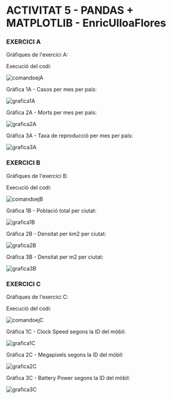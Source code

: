 # ACTIVITAT 5 - PANDAS + MATPLOTLIB - EnricUlloaFlores

### EXERCICI A

Gràfiques de l'exercici A:

Execució del codi:

<img src="img/captura_ejA.png" alt="comandoejA"><br>

Gràfica 1A - Casos per mes per país:

<img src="img/grafica1_ejA.png" alt="grafica1A"><br>

Gràfica 2A - Morts per mes per país:

<img src="img/grafica2_ejA.png" alt="grafica2A"><br>

Gràfica 3A - Taxa de reproducció per mes per país:

<img src="img/grafica3_ejA.png" alt="grafica3A"><br>

### EXERCICI B

Gràfiques de l'exercici B:

Execució del codi:

<img src="img/captura_ejB.png" alt="comandoejB"><br>

Gràfica 1B - Població total per ciutat:

<img src="img/grafica1_ejB.png" alt="grafica1B"><br>

Gràfica 2B - Densitat per km2 per ciutat:

<img src="img/grafica2_ejB.png" alt="grafica2B"><br>

Gràfica 3B - Densitat per m2 per ciutat:

<img src="img/grafica3_ejB.png" alt="grafica3B"><br>

### EXERCICI C

Gràfiques de l'exercici C:

Execució del codi:

<img src="img/captura_ejC.png" alt="comandoejC"><br>

Gràfica 1C - Clock Speed segons la ID del mòbil:

<img src="img/grafica1_ejC.png" alt="grafica1C"><br>

Gràfica 2C - Megapixels segons la ID del mòbil:

<img src="img/grafica2_ejC.png" alt="grafica2C"><br>

Gràfica 3C - Battery Power segons la ID del mòbil:

<img src="img/grafica3_ejC.png" alt="grafica3C"><br>